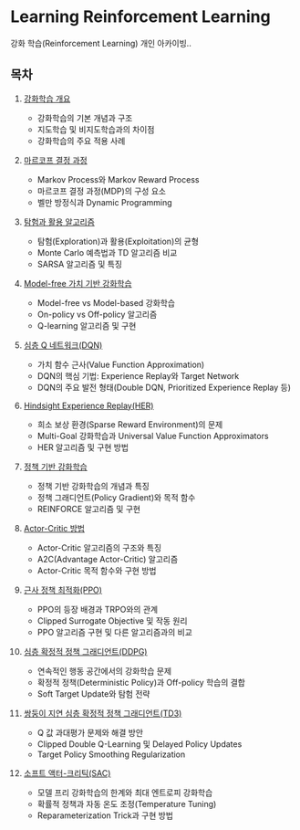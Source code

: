 # Learning Reinforcement Learning

강화 학습(Reinforcement Learning) 개인 아카이빙..

## 목차

1. [강화학습 개요](./concept/01_reinforcement_learning_overview.md)
   - 강화학습의 기본 개념과 구조
   - 지도학습 및 비지도학습과의 차이점
   - 강화학습의 주요 적용 사례

2. [마르코프 결정 과정](./concept/02_markov_decision_process.md)
   - Markov Process와 Markov Reward Process
   - 마르코프 결정 과정(MDP)의 구성 요소
   - 벨만 방정식과 Dynamic Programming

3. [탐험과 활용 알고리즘](./concept/03_exploration_exploitation_algorithms.md)
   - 탐험(Exploration)과 활용(Exploitation)의 균형
   - Monte Carlo 예측법과 TD 알고리즘 비교
   - SARSA 알고리즘 및 특징

4. [Model-free 가치 기반 강화학습](./concept/04_model_free_value_based_rl.md)
   - Model-free vs Model-based 강화학습
   - On-policy vs Off-policy 알고리즘
   - Q-learning 알고리즘 및 구현

5. [심층 Q 네트워크(DQN)](./concept/05_deep_q_networks.md)
   - 가치 함수 근사(Value Function Approximation)
   - DQN의 핵심 기법: Experience Replay와 Target Network
   - DQN의 주요 발전 형태(Double DQN, Prioritized Experience Replay 등)

6. [Hindsight Experience Replay(HER)](./concept/06_hindsight_experience_replay.md)
   - 희소 보상 환경(Sparse Reward Environment)의 문제
   - Multi-Goal 강화학습과 Universal Value Function Approximators
   - HER 알고리즘 및 구현 방법

7. [정책 기반 강화학습](./concept/07_policy_based_reinforcement_learning.md)
   - 정책 기반 강화학습의 개념과 특징
   - 정책 그래디언트(Policy Gradient)와 목적 함수
   - REINFORCE 알고리즘 및 구현

8. [Actor-Critic 방법](./concept/08_actor_critic_methods.md)
   - Actor-Critic 알고리즘의 구조와 특징
   - A2C(Advantage Actor-Critic) 알고리즘
   - Actor-Critic 목적 함수와 구현 방법

9. [근사 정책 최적화(PPO)](./concept/09_proximal_policy_optimization.md)
   - PPO의 등장 배경과 TRPO와의 관계
   - Clipped Surrogate Objective 및 작동 원리
   - PPO 알고리즘 구현 및 다른 알고리즘과의 비교

10. [심층 확정적 정책 그래디언트(DDPG)](./concept/10_deep_deterministic_policy_gradient.md)
    - 연속적인 행동 공간에서의 강화학습 문제
    - 확정적 정책(Deterministic Policy)과 Off-policy 학습의 결합
    - Soft Target Update와 탐험 전략

11. [쌍둥이 지연 심층 확정적 정책 그래디언트(TD3)](./concept/11_twin_delayed_ddpg.md)
    - Q 값 과대평가 문제와 해결 방안
    - Clipped Double Q-Learning 및 Delayed Policy Updates
    - Target Policy Smoothing Regularization

12. [소프트 액터-크리틱(SAC)](./concept/12_soft_actor_critic.md)
    - 모델 프리 강화학습의 한계와 최대 엔트로피 강화학습
    - 확률적 정책과 자동 온도 조정(Temperature Tuning)
    - Reparameterization Trick과 구현 방법

